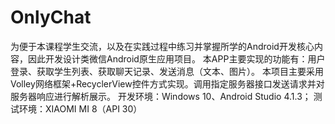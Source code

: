# OnlyChat
为便于本课程学生交流，以及在实践过程中练习并掌握所学的Android开发核心内容，因此开发设计类微信Android原生应用项目。
本APP主要实现的功能有：用户登录、获取学生列表、获取聊天记录、发送消息（文本、图片）。
本项目主要采用Volley网络框架+RecyclerView控件方式实现。调用指定服务器接口发送请求并对服务器响应进行解析展示。
开发环境：Windows 10、Android Studio 4.1.3；
测试环境：XIAOMI MI 8（API 30）
